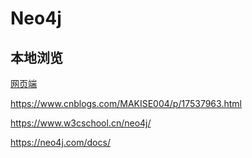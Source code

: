 # Neo4j

## 本地浏览
[网页端](http://localhost:7474/)

https://www.cnblogs.com/MAKISE004/p/17537963.html

https://www.w3cschool.cn/neo4j/

https://neo4j.com/docs/

